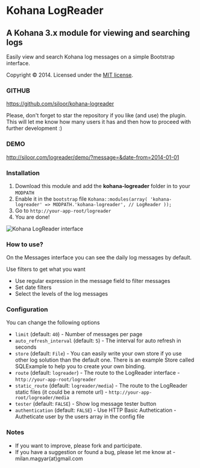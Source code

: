 # Kohana LogReader

## A Kohana 3.x module for viewing and searching logs

Easily view and search Kohana log messages on a simple Bootstrap interface.

Copyright &copy; 2014. Licensed under the [MIT license](LICENSE.md).

### GITHUB

https://github.com/siloor/kohana-logreader

Please, don't forget to star the repository if you like (and use) the plugin. This will let me know how many users it has and then how to proceed with further development :)

### DEMO

http://siloor.com/logreader/demo/?message=&date-from=2014-01-01

### Installation

1. Download this module and add the **kohana-logreader** folder in to your `MODPATH`
2. Enable it in the `bootstrap` file ``` Kohana::modules(array( 'kohana-logreader' => MODPATH.'kohana-logreader', // LogReader )); ```
3. Go to `http://your-app-root/logreader`
4. You are done! 

![Kohana LogReader interface](http://siloor.com/logreader/logreader.v1.png "Kohana LogReader interface")

### How to use?

On the Messages interface you can see the daily log messages by default.

Use filters to get what you want

- Use regular expression in the message field to filter messages
- Set date filters
- Select the levels of the log messages

### Configuration

You can change the following options

- `limit` (default:  `40`) - Number of messages per page
- `auto_refresh_interval` (default:  `5`) - The interval for auto refresh in seconds
- `store` (default:  `File`) - You can easily write your own store if yo use other log solution than the default one. There is an example Store called SQLExample to help you to create your own binding.
- `route` (default: `logreader`) - The route to the LogReader interface - `http://your-app-root/logreader`
- `static_route` (default: `logreader/media`) - The route to the LogReader static files (it could be a remote url) - `http://your-app-root/logreader/media`
- `tester` (default:  `FALSE`) - Show log message tester button
- `authentication` (default:  `FALSE`) - Use HTTP Basic Authetication - Autheticate user by the users array in the config file

### Notes

- If you want to improve, please fork and participate. 
- If you have a suggestion or found a bug, please let me know at - milan.magyar(at)gmail.com
